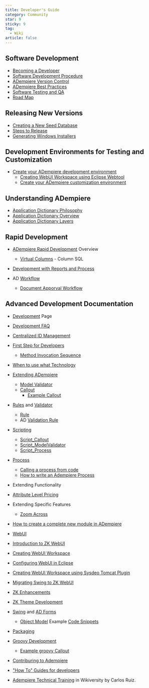 ```yaml
---
title: Developer's Guide
category: Community
star: 9
sticky: 9
tag:
  - Wiki
article: false
---
```


## Software Development

- [Becoming a Developer](./becoming-a-developer.md)
- [Software Development Procedure](./software-development-procedure.md)
- [ADempiere Version Control](./adempiere-version-control.md)
- [ADempiere Best Practices](./adempiere-best-practices.md)
- [Software Testing and QA](./software-testing-and-qa.md)
- [Road Map](./road-map.md)

## Releasing New Versions

- [Creating a New Seed Database](./creating-a-new-seed-database.md)
- [Steps to Release](./steps-to-release.md)
- [Generating Windows Installers](./generating-windows-installers.md)

## Development Environments for Testing and Customization

- [Create your ADempiere development environment](development-environments-for-testing-and-customization.md)
  - [Creating WebUI Workspace using Eclipse Webtool](./creating-webui-workspace-using-eclipse-webtool.md)
  - [Create your ADempiere customization environment](./create-your-adempiere-development-environment.md)

## Understanding ADempiere

- [Application Dictionary Philosophy](./application-dictionary-philosophy.md)
- [Application Dictionary Overview](./application-dictionary-overview.md)
- [Application Dictionary Layers](./application-dictionary-layers.md)

## Rapid Development

- [ADempiere Rapid Development](./adempiere-rapid-development.md) Overview
  - [Virtual Columns](./virtual-columns.md) - Column SQL

- [Development with Reports and Process](./development-with-reports-and-process.md)

- AD [Workflow](workflow.md)
  - [Document Apporval Workflow](./document-apporval-workflow.md)

## Advanced Development Documentation

- [Development](./development.md) Page
- [Development FAQ](development-faq.md)
- [Centralized ID Management](centralized-id-management.md)
- [First Step for Developers](first-step-for-developers.md)
  - [Method Invocation Sequence](method-invocation-sequence.md)
- [When to use what Technology](when-to-use-what-technology.md)
- [Extending ADempiere](extending-adempiere.md)
  - [Model Validator](model-validator.md)
  - [Callout](callout.md)
    - [Example Callout](callout-code.md)
- [Rules](rule.md) and [Validator](https://wiki.adempiere.net/ModelValidator)
  - [Rule](https://wiki.adempiere.net/Rule)
  - AD [Validation Rule](https://wiki.adempiere.net/Validation_Rule)
- [Scripting](https://wiki.adempiere.net/Scripting)
  - [Script_Callout](https://wiki.adempiere.net/Script_Callout)
  - [Script_ModelValidator](https://wiki.adempiere.net/Script_ModelValidator)
  - [Script_Process](https://wiki.adempiere.net/Script_Process)

- [Process](https://wiki.adempiere.net/Process)
  - [Calling a process from code](https://wiki.adempiere.net/Calling_a_process_from_code)
  - [How to write an Adempiere Process](https://wiki.adempiere.net/Howto_write_an_Adempiere_process)

- Extending Functionality

- [Attribute Level Pricing](https://wiki.adempiere.net/Attribute_Level_Pricing)

- Extending Specific Features
  - [Zoom Across](https://wiki.adempiere.net/Extending_Zoom_Across)

- [How to create a complete new module in ADempiere](https://wiki.adempiere.net/How_to_create_a_complete_new_module_in_ADempiere)

- [WebUI](https://wiki.adempiere.net/WebUI)
- [Introduction to ZK WebUI](https://wiki.adempiere.net/Introduction_to_ZK_WebUI)
- [Creating WebUI Workspace](https://wiki.adempiere.net/Creating_WebUI_Workspace)
- [Configuring WebUI in Eclipse](https://wiki.adempiere.net/Creating_WebUI_Workspace_using_Eclipse_Webtool)
- [Creating WebUI Workspace using Sysdeo Tomcat Plugin](https://wiki.adempiere.net/Creating_WebUI_Workspace_using_Sysdeo_Tomcat_Plugin)
- [Migrating Swing to ZK WebUI](https://wiki.adempiere.net/Porting_Custom_Swing_Form_to_ZK)
- [ZK Enhancements](https://wiki.adempiere.net/Sponsored_Development:_Zk_Enhancement)
- [ZK Theme Development](https://wiki.adempiere.net/ZK_Theme_Development)
- [Swing](https://wiki.adempiere.net/index.php?title=Swing&action=edit&redlink=1) and [AD Forms](https://wiki.adempiere.net/index.php?title=AD_Forms&action=edit&redlink=1)
  - [Object Model](https://wiki.adempiere.net/Form_Creation_Object_Model)
Example [Code Snippets](http://www.adempiere.com/index.php/Category:Code_snippets)
- [Packaging](https://wiki.adempiere.net/2Pack_Anatomy)
- [Groovy Development](https://wiki.adempiere.net/index.php?title=Groovy_Development&action=edit&redlink=1)
  - [Example groovy Callout](https://wiki.adempiere.net/Examples:_Callout_and_Process_in_Groovy)
- [Contriburing to Adempiere](https://wiki.adempiere.net/index.php?title=Contriburing_to_Adempiere&action=edit&redlink=1)
- ["How To" Guides for developers](https://wiki.adempiere.net/Technical_HOWTOs)
- [Adempiere Technical Training](http://en.wikiversity.org/wiki/Adempiere_Technical_Training) in Wikiversity by Carlos Ruiz.
